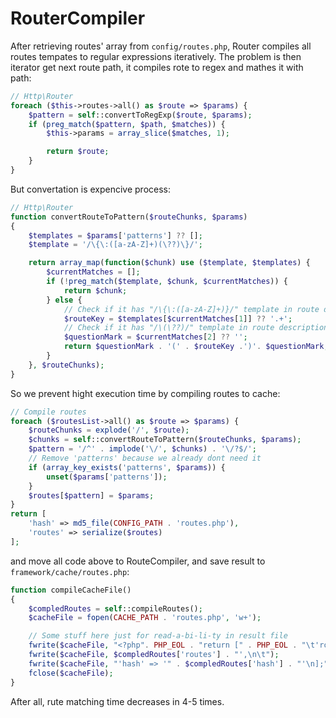 # RouterCompiler

After retrieving routes' array from `config/routes.php`, Router compiles all routes tempates to regular expressions iteratively.
The problem is then iterator get next route path, it compiles rote to regex and mathes it with path:
```php
// Http\Router
foreach ($this->routes->all() as $route => $params) {
    $pattern = self::convertToRegExp($route, $params);
    if (preg_match($pattern, $path, $matches)) {
        $this->params = array_slice($matches, 1);

        return $route;
    }
}
```
But convertation is expencive process:
```php
// Http\Router
function convertRouteToPattern($routeChunks, $params)
{
    $templates = $params['patterns'] ?? [];
    $template = '/\{\:([a-zA-Z]+)(\??)\}/';

    return array_map(function($chunk) use ($template, $templates) {
        $currentMatches = [];
        if (!preg_match($template, $chunk, $currentMatches)) {
            return $chunk;
        } else {
            // Check if it has "/\{\:([a-zA-Z]+)}/" template in route description 
            $routeKey = $templates[$currentMatches[1]] ?? '.+';
            // Check if it has "/\(\??)/" template in route description 
            $questionMark = $currentMatches[2] ?? ''; 
            return $questionMark . '(' . $routeKey .')'. $questionMark;
        }
    }, $routeChunks);
}
```

So we prevent hight execution time by compiling routes to cache:
```php
// Compile routes
foreach ($routesList->all() as $route => $params) {
    $routeChunks = explode('/', $route);
    $chunks = self::convertRouteToPattern($routeChunks, $params);
    $pattern = '/^' . implode('\/', $chunks) . '\/?$/';
    // Remove 'patterns' because we already dont need it
    if (array_key_exists('patterns', $params)) {
        unset($params['patterns']);
    }
    $routes[$pattern] = $params;
}
return [
    'hash' => md5_file(CONFIG_PATH . 'routes.php'),
    'routes' => serialize($routes)
];
```
and move all code above to RouteCompiler, and save result to `framework/cache/routes.php`:
```php
function compileCacheFile()
{
    $compledRoutes = self::compileRoutes();
    $cacheFile = fopen(CACHE_PATH . 'routes.php', 'w+');

    // Some stuff here just for read-a-bi-li-ty in result file
    fwrite($cacheFile, "<?php". PHP_EOL . "return [" . PHP_EOL . "\t'routes' => '");
    fwrite($cacheFile, $compledRoutes['routes'] . "',\n\t");
    fwrite($cacheFile, "'hash' => '" . $compledRoutes['hash'] . "'\n];");
    fclose($cacheFile);
}
```

After all, rute matching time decreases in 4-5 times.